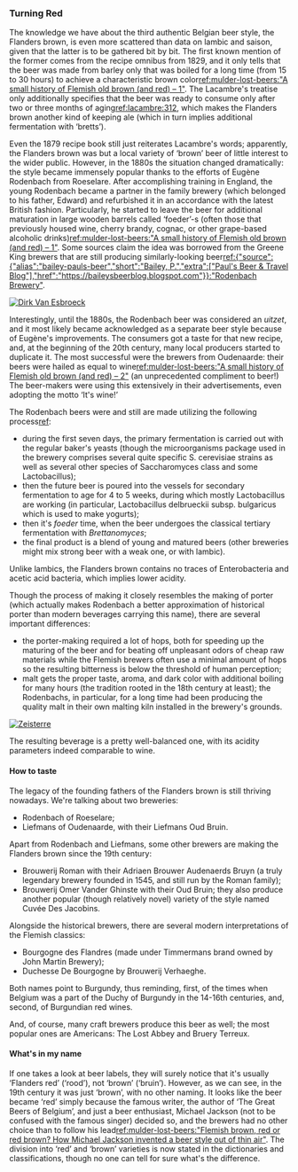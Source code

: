 ### Turning Red

The knowledge we have about the third authentic Belgian beer style, the Flanders brown, is even more scattered than data on lambic and saison, given that the latter is to be gathered bit by bit. The first known mention of the former comes from the recipe omnibus from 1829, and it only tells that the beer was made from barley only that was boiled for a long time (from 15 to 30 hours) to achieve a characteristic brown color[ref:mulder-lost-beers:"A small history of Flemish old brown (and red) – 1"](https://lostbeers.com/a-small-history-of-flemish-old-brown-and-red-1/). The Lacambre's treatise only additionally specifies that the beer was ready to consume only after two or three months of aging[ref:lacambre:312](), which makes the Flanders brown another kind of keeping ale (which in turn implies additional fermentation with ‘bretts’).

Even the 1879 recipe book still just reiterates Lacambre's words; apparently, the Flanders brown was but a local variety of ‘brown’ beer of little interest to the wider public. However, in the 1880s the situation changed dramatically: the style became immensely popular thanks to the efforts of Eugène Rodenbach from Roeselare. After accomplishing training in England, the young Rodenbach became a partner in the family brewery (which belonged to his father, Edward) and refurbished it in an accordance with the latest British fashion. Particularly, he started to leave the beer for additional maturation in large wooden barrels called ‘foeder’-s (often those that previously housed wine, cherry brandy, cognac, or other grape-based alcoholic drinks)[ref:mulder-lost-beers:"A small history of Flemish old brown (and red) – 1"](https://lostbeers.com/a-small-history-of-flemish-old-brown-and-red-1/). Some sources claim the idea was borrowed from the Greene King brewers that are still producing similarly-looking beer[ref:{"source":{"alias":"bailey-pauls-beer","short":"Bailey, P.","extra":["Paul's Beer & Travel Blog"],"href":"https://baileysbeerblog.blogspot.com"}}:"Rodenbach Brewery"](https://baileysbeerblog.blogspot.com/2015/09/rodenbach-brewery.html).

[![Dirk Van Esbroeck](/img/rodenbach-foeders.jpg "The foeders in the Rodenbach brewery cellar")](https://commons.wikimedia.org/wiki/File:Rodenbach_19.jpg)

Interestingly, until the 1880s, the Rodenbach beer was considered an *uitzet*, and it most likely became acknowledged as a separate beer style because of Eugène's improvements. The consumers got a taste for that new recipe, and, at the beginning of the 20th century, many local producers started to duplicate it. The most successful were the brewers from Oudenaarde: their beers were hailed as equal to wine[ref:mulder-lost-beers:"A small history of Flemish old brown (and red) – 2"](https://lostbeers.com/a-small-history-of-flemish-old-brown-and-red-2/) (an unprecedented compliment to beer!) The beer-makers were using this extensively in their advertisements, even adopting the motto ‘It's wine!’

The Rodenbach beers were and still are made utilizing the following process[ref](http://www.milkthefunk.com/wiki/Flemish_Red-Brown_Beer#Microbes_and_Flavor_Compounds):
  * during the first seven days, the primary fermentation is carried out with the regular baker's yeasts (though the microorganisms package used in the brewery comprises several quite specific S. cerevisiae strains as well as several other species of Saccharomyces class and some Lactobacillus);
  * then the future beer is poured into the vessels for secondary fermentation to age for 4 to 5 weeks, during which mostly Lactobacillus are working (in particular, Lactobacillus delbrueckii subsp. bulgaricus which is used to make yogurts);
  * then it's *foeder* time, when the beer undergoes the classical tertiary fermentation with *Brettanomyces*;
  * the final product is a blend of young and matured beers (other breweries might mix strong beer with a weak one, or with lambic).

Unlike lambics, the Flanders brown contains no traces of Enterobacteria and acetic acid bacteria, which implies lower acidity.

Though the process of making it closely resembles the making of porter (which actually makes Rodenbach a better approximation of historical porter than modern beverages carrying this name), there are several important differences:
  * the porter-making required a lot of hops, both for speeding up the maturing of the beer and for beating off unpleasant odors of cheap raw materials while the Flemish brewers often use a minimal amount of hops so the resulting bitterness is below the threshold of human perception;
  * malt gets the proper taste, aroma, and dark color with additional boiling for many hours (the tradition rooted in the 18th century at least); the Rodenbachs, in particular, for a long time had been producing the quality malt in their own malting kiln installed in the brewery's grounds.

[![Zeisterre](/img/rodenbach-malting-kiln.jpg "The old malting kiln (nowadays a museum) at the Rodenbach brewery, constructed in 1872")](https://commons.wikimedia.org/wiki/File:Brouwerij_Rodenbach_Moutast.JPG)

The resulting beverage is a pretty well-balanced one, with its acidity parameters indeed comparable to wine.

#### How to taste

The legacy of the founding fathers of the Flanders brown is still thriving nowadays. We're talking about two breweries:

  * Rodenbach of Roeselare;
  * Liefmans of Oudenaarde, with their Liefmans Oud Bruin.

Apart from Rodenbach and Liefmans, some other brewers are making the Flanders brown since the 19th century:

  * Brouwerij Roman with their Adriaen Brouwer Audenaerds Bruyn (a truly legendary brewery founded in 1545, and still run by the Roman family);
  * Brouwerij Omer Vander Ghinste with their Oud Bruin; they also produce another popular (though relatively novel) variety of the style named Cuvée Des Jacobins.

Alongside the historical brewers, there are several modern interpretations of the Flemish classics:

  * Bourgogne des Flandres (made under Timmermans brand owned by John Martin Brewery);
  * Duchesse De Bourgogne by Brouwerij Verhaeghe.

Both names point to Burgundy, thus reminding, first, of the times when Belgium was a part of the Duchy of Burgundy in the 14-16th centuries, and, second, of Burgundian red wines.

And, of course, many craft brewers produce this beer as well; the most popular ones are Americans: The Lost Abbey and Bruery Terreux.

#### What's in my name

If one takes a look at beer labels, they will surely notice that it's usually ‘Flanders red’ (‘rood’), not ‘brown’ (‘bruin’). However, as we can see, in the 19th century it was just ‘brown’, with no other naming. It looks like the beer became ‘red’ simply because the famous writer, the author of ‘The Great Beers of Belgium’, and just a beer enthusiast, Michael Jackson (not to be confused with the famous singer) decided so, and the brewers had no other choice than to follow his lead[ref:mulder-lost-beers:"Flemish brown, red or red brown? How Michael Jackson invented a beer style out of thin air"](https://lostbeers.com/flemish-brown-red-or-red-brown/). The division into ‘red’ and ‘brown’ varieties is now stated in the dictionaries and classifications, though no one can tell for sure what's the difference.